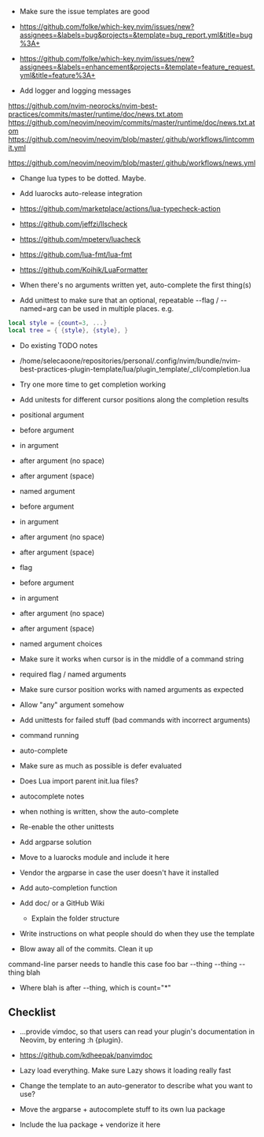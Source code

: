 - Make sure the issue templates are good
 - https://github.com/folke/which-key.nvim/issues/new?assignees=&labels=bug&projects=&template=bug_report.yml&title=bug%3A+
 - https://github.com/folke/which-key.nvim/issues/new?assignees=&labels=enhancement&projects=&template=feature_request.yml&title=feature%3A+

- Add logger and logging messages

https://github.com/nvim-neorocks/nvim-best-practices/commits/master/runtime/doc/news.txt.atom
https://github.com/neovim/neovim/commits/master/runtime/doc/news.txt.atom
https://github.com/neovim/neovim/blob/master/.github/workflows/lintcommit.yml


https://github.com/neovim/neovim/blob/master/.github/workflows/news.yml

- Change lua types to be dotted. Maybe.

- Add luarocks auto-release integration

- https://github.com/marketplace/actions/lua-typecheck-action
- https://github.com/jeffzi/llscheck
- https://github.com/mpeterv/luacheck


- https://github.com/lua-fmt/lua-fmt
- https://github.com/Koihik/LuaFormatter



- When there's no arguments written yet, auto-complete the first thing(s)
- Add unittest to make sure that an optional, repeatable --flag / --named=arg can be used in multiple places. e.g.

```lua
local style = {count=3, ...}
local tree = { {style}, {style}, }
```

- Do existing TODO notes
- /home/selecaoone/repositories/personal/.config/nvim/bundle/nvim-best-practices-plugin-template/lua/plugin_template/_cli/completion.lua

- Try one more time to get completion working
 - Add unitests for different cursor positions along the completion results
  - positional argument
   - before argument
   - in argument
   - after argument (no space)
   - after argument (space)
  - named argument
   - before argument
   - in argument
   - after argument (no space)
   - after argument (space)
  - flag
   - before argument
   - in argument
   - after argument (no space)
   - after argument (space)
  - named argument choices
   - Make sure it works when cursor is in the middle of a command string
 - required flag / named arguments
 - Make sure cursor position works with named arguments as expected
 - Allow "any" argument somehow

- Add unittests for failed stuff (bad commands with incorrect arguments)
 - command running
 - auto-complete

- Make sure as much as possible is defer evaluated
 - Does Lua import parent init.lua files?

- autocomplete notes
 - when nothing is written, show the auto-complete

- Re-enable the other unittests

- Add argparse solution
 - Move to a luarocks module and include it here
  - Vendor the argparse in case the user doesn't have it installed
- Add auto-completion function





- Add doc/ or a GitHub Wiki
    - Explain the folder structure

- Write instructions on what people should do when they use the template

- Blow away all of the commits. Clean it up


command-line parser needs to handle this case
foo bar --thing --thing --thing blah
 - Where blah is after --thing, which is count="*"

## Checklist

- ...provide vimdoc, so that users can read your plugin's documentation in Neovim, by entering :h {plugin}.
 - https://github.com/kdheepak/panvimdoc

- Lazy load everything. Make sure Lazy shows it loading really fast

- Change the template to an auto-generator to describe what you want to use?

 - Move the argparse + autocomplete stuff to its own lua package
 - Include the lua package + vendorize it here
